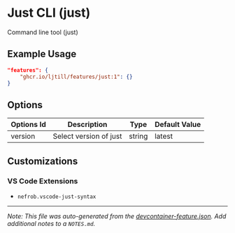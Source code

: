 
# Just CLI (just)

Command line tool (just)

## Example Usage

```json
"features": {
    "ghcr.io/ljtill/features/just:1": {}
}
```

## Options

| Options Id | Description | Type | Default Value |
|-----|-----|-----|-----|
| version | Select version of just | string | latest |

## Customizations

### VS Code Extensions

- `nefrob.vscode-just-syntax`



---

_Note: This file was auto-generated from the [devcontainer-feature.json](https://github.com/ljtill/features/blob/main/src/just/devcontainer-feature.json).  Add additional notes to a `NOTES.md`._
